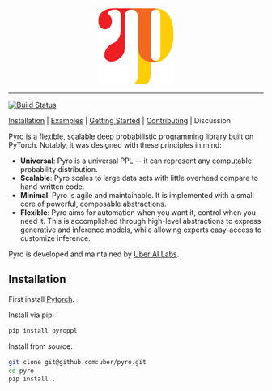 <div align="center">
  <a href="http://pyro.ai"> <img width="150px" height="150px" src="docs/img/pyro_logo.png"></a>
</div>

----------------------------------------------------------------

[![Build Status](https://travis-ci.com/uber/pyro.svg?token=LrMxkQNuTGCmwphBqyVs&branch=dev)](https://travis-ci.com/uber/pyro)

[Installation](#Installation) | [Examples](examples) | [Getting Started](http://pyro.ai/tutorial) | [Contributing](CONTRIBUTING.md) | Discussion

Pyro is a flexible, scalable deep probabilistic programming library built on PyTorch.  Notably, it was designed with these principles in mind:
- **Universal**: Pyro is a universal PPL -- it can represent any computable probability distribution.
- **Scalable**: Pyro scales to large data sets with little overhead compare to hand-written code.
- **Minimal**: Pyro is agile and maintainable. It is implemented with a small core of powerful, composable abstractions.
- **Flexible**: Pyro aims for automation when you want it, control when you need it. This is accomplished through high-level abstractions to express generative and inference models, while allowing experts easy-access to customize inference.

Pyro is developed and maintained by [Uber AI Labs](http://uber.ai).

## Installation

First install [Pytorch](http://pytorch.org/).

Install via pip:
```sh
pip install pyroppl
```

Install from source:
```sh
git clone git@github.com:uber/pyro.git
cd pyro
pip install .
```
